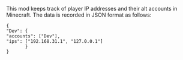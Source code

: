 This mod keeps track of player IP addresses and their alt accounts in Minecraft. The data is recorded in JSON format as follows:
```
{
"Dev": {
"accounts": ["Dev"],
"ips": ["192.168.31.1", "127.0.0.1"]
       }
}
```
